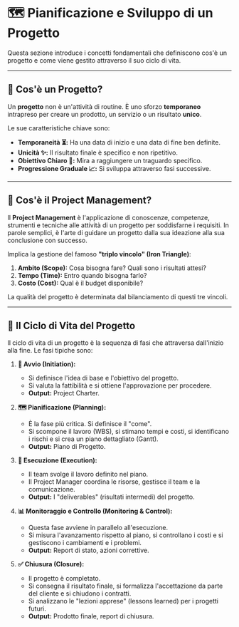 # 🗺️ Pianificazione e Sviluppo di un Progetto

Questa sezione introduce i concetti fondamentali che definiscono cos'è un progetto e come viene gestito attraverso il suo ciclo di vita.

---

## 🤔 Cos'è un Progetto?

Un **progetto** non è un'attività di routine. È uno sforzo **temporaneo** intrapreso per creare un prodotto, un servizio o un risultato **unico**.

Le sue caratteristiche chiave sono:
*   **Temporaneità ⏳:** Ha una data di inizio e una data di fine ben definite.
*   **Unicità ✨:** Il risultato finale è specifico e non ripetitivo.
*   **Obiettivo Chiaro 🎯:** Mira a raggiungere un traguardo specifico.
*   **Progressione Graduale 📈:** Si sviluppa attraverso fasi successive.

---

## 🧭 Cos'è il Project Management?

Il **Project Management** è l'applicazione di conoscenze, competenze, strumenti e tecniche alle attività di un progetto per soddisfarne i requisiti. In parole semplici, è l'arte di guidare un progetto dalla sua ideazione alla sua conclusione con successo.

Implica la gestione del famoso **"triplo vincolo" (Iron Triangle)**:
1.  **Ambito (Scope):** Cosa bisogna fare? Quali sono i risultati attesi?
2.  **Tempo (Time):** Entro quando bisogna farlo?
3.  **Costo (Cost):** Qual è il budget disponibile?

La qualità del progetto è determinata dal bilanciamento di questi tre vincoli.

---

## 🔄 Il Ciclo di Vita del Progetto

Il ciclo di vita di un progetto è la sequenza di fasi che attraversa dall'inizio alla fine. Le fasi tipiche sono:

1.  **🚀 Avvio (Initiation):**
    *   Si definisce l'idea di base e l'obiettivo del progetto.
    *   Si valuta la fattibilità e si ottiene l'approvazione per procedere.
    *   **Output:** Project Charter.

2.  **🗺️ Pianificazione (Planning):**
    *   È la fase più critica. Si definisce il "come".
    *   Si scompone il lavoro (WBS), si stimano tempi e costi, si identificano i rischi e si crea un piano dettagliato (Gantt).
    *   **Output:** Piano di Progetto.

3.  **🏃 Esecuzione (Execution):**
    *   Il team svolge il lavoro definito nel piano.
    *   Il Project Manager coordina le risorse, gestisce il team e la comunicazione.
    *   **Output:** I "deliverables" (risultati intermedi) del progetto.

4.  **📊 Monitoraggio e Controllo (Monitoring & Control):**
    *   Questa fase avviene in parallelo all'esecuzione.
    *   Si misura l'avanzamento rispetto al piano, si controllano i costi e si gestiscono i cambiamenti e i problemi.
    *   **Output:** Report di stato, azioni correttive.

5.  **✅ Chiusura (Closure):**
    *   Il progetto è completato.
    *   Si consegna il risultato finale, si formalizza l'accettazione da parte del cliente e si chiudono i contratti.
    *   Si analizzano le "lezioni apprese" (lessons learned) per i progetti futuri.
    *   **Output:** Prodotto finale, report di chiusura.
